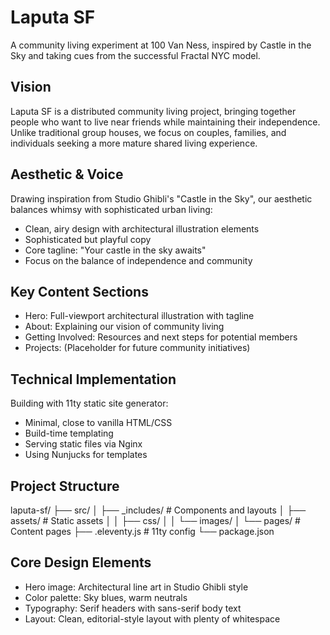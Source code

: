 # Laputa SF

A community living experiment at 100 Van Ness, inspired by Castle in the Sky and taking cues from the successful Fractal NYC model.

## Vision
Laputa SF is a distributed community living project, bringing together people who want to live near friends while maintaining their independence. Unlike traditional group houses, we focus on couples, families, and individuals seeking a more mature shared living experience.

## Aesthetic & Voice
Drawing inspiration from Studio Ghibli's "Castle in the Sky", our aesthetic balances whimsy with sophisticated urban living:
- Clean, airy design with architectural illustration elements
- Sophisticated but playful copy
- Core tagline: "Your castle in the sky awaits"
- Focus on the balance of independence and community

## Key Content Sections
- Hero: Full-viewport architectural illustration with tagline
- About: Explaining our vision of community living
- Getting Involved: Resources and next steps for potential members
- Projects: (Placeholder for future community initiatives)

## Technical Implementation
Building with 11ty static site generator:
- Minimal, close to vanilla HTML/CSS
- Build-time templating
- Serving static files via Nginx
- Using Nunjucks for templates

## Project Structure
laputa-sf/
├── src/
│   ├── _includes/        # Components and layouts
│   ├── assets/          # Static assets
│   │   ├── css/
│   │   └── images/
│   └── pages/          # Content pages
├── .eleventy.js        # 11ty config
└── package.json

## Core Design Elements
- Hero image: Architectural line art in Studio Ghibli style
- Color palette: Sky blues, warm neutrals
- Typography: Serif headers with sans-serif body text
- Layout: Clean, editorial-style layout with plenty of whitespace